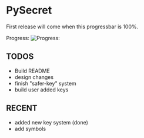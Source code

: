 # PySecret

First release will come when this progressbar is 100%.



Progress: ![Progress:](https://geps.dev/progress/90)

## TODOS
 - Build README
 - design changes
 - finish "safer-key" system
 - build user added keys

## RECENT 
- added new key system (done)
- add symbols 
